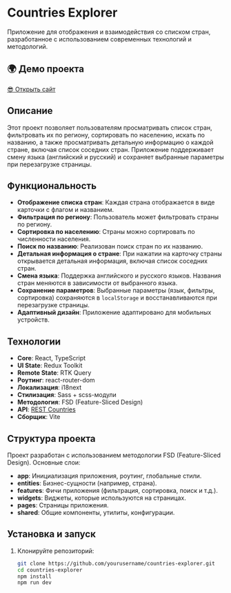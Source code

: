 # Countries Explorer

Приложение для отображения и взаимодействия со списком стран, разработанное с использованием современных технологий и методологий.

## 🌍 Демо проекта  
[😎 Открыть сайт](https://country-list-delta.vercel.app/)

## Описание

Этот проект позволяет пользователям просматривать список стран, фильтровать их по региону, сортировать по населению, искать по названию, а также просматривать детальную информацию о каждой стране, включая список соседних стран. Приложение поддерживает смену языка (английский и русский) и сохраняет выбранные параметры при перезагрузке страницы.

## Функциональность

- **Отображение списка стран**: Каждая страна отображается в виде карточки с флагом и названием.
- **Фильтрация по региону**: Пользователь может фильтровать страны по региону.
- **Сортировка по населению**: Страны можно сортировать по численности населения.
- **Поиск по названию**: Реализован поиск стран по их названию.
- **Детальная информация о стране**: При нажатии на карточку страны открывается детальная информация, включая список соседних стран.
- **Смена языка**: Поддержка английского и русского языков. Названия стран меняются в зависимости от выбранного языка.
- **Сохранение параметров**: Выбранные параметры (язык, фильтры, сортировка) сохраняются в `localStorage` и восстанавливаются при перезагрузке страницы.
- **Адаптивный дизайн**: Приложение адаптировано для мобильных устройств.

## Технологии

- **Core**: React, TypeScript
- **UI State**: Redux Toolkit
- **Remote State**: RTK Query
- **Роутинг**: react-router-dom
- **Локализация**: i18next
- **Стилизация**: Sass + scss-модули
- **Методология**: FSD (Feature-Sliced Design)
- **API**: [REST Countries](https://restcountries.com/#api-endpoints-using-this-project)
- **Сборщик**: Vite

## Структура проекта
Проект разработан с использованием методологии FSD (Feature-Sliced Design). Основные слои:

- **app**: Инициализация приложения, роутинг, глобальные стили.
- **entities**: Бизнес-сущности (например, страна).
- **features**: Фичи приложения (фильтрация, сортировка, поиск и т.д.).
- **widgets**: Виджеты, которые используются на страницах.
- **pages**: Страницы приложения.
- **shared**: Общие компоненты, утилиты, конфигурации.

## Установка и запуск

1. Клонируйте репозиторий:
   ```bash
   git clone https://github.com/yourusername/countries-explorer.git
   cd countries-explorer
   npm install
   npm run dev
